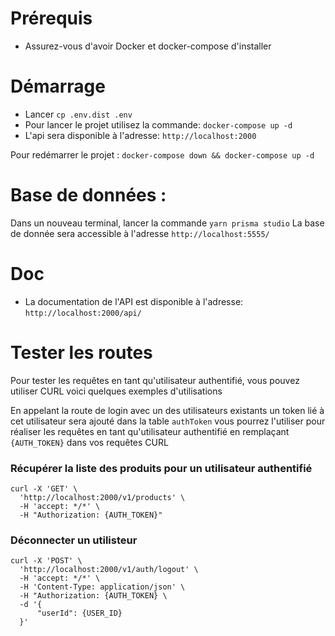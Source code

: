# Prérequis

- Assurez-vous d'avoir Docker et docker-compose d'installer

# Démarrage

- Lancer ```cp .env.dist .env```
- Pour lancer le projet utilisez la commande: ```docker-compose up -d```
- L'api sera disponible à l'adresse: ```http://localhost:2000```

Pour redémarrer le projet :
```docker-compose down && docker-compose up -d```

# Base de données :

Dans un nouveau terminal, lancer la commande ```yarn prisma studio```
La base de donnée sera accessible à l'adresse ```http://localhost:5555/```

# Doc

- La documentation de l'API est disponible à l'adresse: ```http://localhost:2000/api/```


# Tester les routes

Pour tester les requêtes en tant qu'utilisateur authentifié, vous pouvez utiliser CURL voici quelques exemples d'utilisations

En appelant la route de login avec un des utilisateurs existants un token lié à cet utilisateur sera ajouté dans la table ```authToken``` vous pourrez l'utiliser pour réaliser les requêtes en tant qu'utilisateur authentifié en remplaçant ```{AUTH_TOKEN}``` dans vos requêtes CURL

### Récupérer la liste des produits pour un utilisateur authentifié

```
curl -X 'GET' \
  'http://localhost:2000/v1/products' \
  -H 'accept: */*' \
  -H "Authorization: {AUTH_TOKEN}"
```

### Déconnecter un utilisteur

```
curl -X 'POST' \
  'http://localhost:2000/v1/auth/logout' \
  -H 'accept: */*' \
  -H 'Content-Type: application/json' \
  -H "Authorization: {AUTH_TOKEN} \
  -d '{
      "userId": {USER_ID}
  }'
```